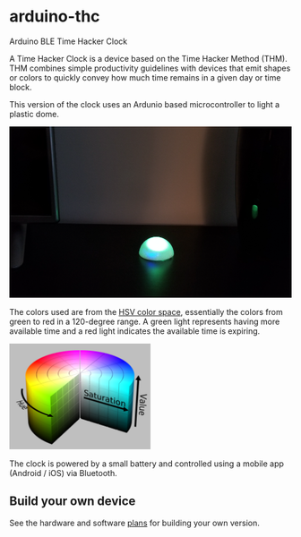 # arduino-thc
Arduino BLE Time Hacker Clock

A Time Hacker Clock is a device based on the Time Hacker Method (THM). THM combines simple productivity guidelines with devices that emit shapes or colors to quickly convey how much time remains in a given day or time block.

This version of the clock uses an Ardunio based microcontroller to light a plastic dome.

![](./images/productphoto.png)

The colors used are from the [HSV color space](https://en.wikipedia.org/wiki/HSL_and_HSV), essentially the colors from green to red in a 120-degree range.  A green light represents having more available time and a red light indicates the available time is expiring.

<img src="./images/hsv.png" width="50%" />

The clock is powered by a small battery and controlled using a mobile app (Android / iOS) via Bluetooth.

## Build your own device

See the hardware and software [plans](./docs/build.md) for building your own version.
